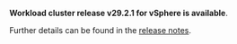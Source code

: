 **Workload cluster release v29.2.1 for vSphere is available**.

Further details can be found in the [release notes](https://docs.giantswarm.io/changes/workload-cluster-releases-vsphere/releases/vsphere-29.2.1).
